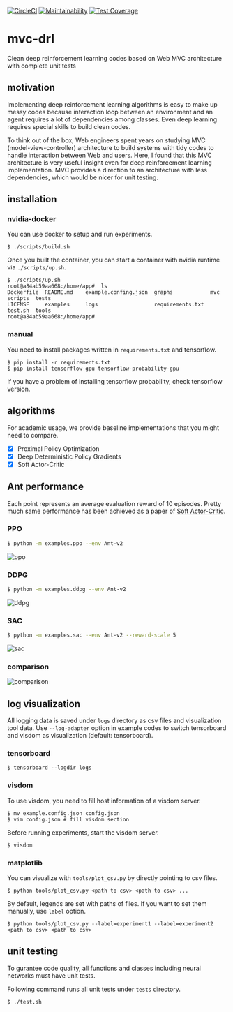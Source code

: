 [![CircleCI](https://circleci.com/gh/takuseno/mvc-drl.svg?style=svg&circle-token=a53a3796ed3591f9f3bd411807367df4a23483c0)](https://circleci.com/gh/takuseno/mvc-drl)
[![Maintainability](https://api.codeclimate.com/v1/badges/509948ab7059db56aacd/maintainability)](https://codeclimate.com/github/takuseno/mvc-drl/maintainability)
[![Test Coverage](https://api.codeclimate.com/v1/badges/509948ab7059db56aacd/test_coverage)](https://codeclimate.com/github/takuseno/mvc-drl/test_coverage)

# mvc-drl
Clean deep reinforcement learning codes based on Web MVC architecture with complete unit tests

## motivation
Implementing deep reinforcement learning algorithms is easy to make up messy codes because interaction loop between an environment and an agent requires a lot of dependencies among classes.
Even deep learning requires special skills to build clean codes.

To think out of the box, Web engineers spent years on studying MVC (model-view-controller) architecture to build systems with tidy codes to handle interaction between Web and users.
Here, I found that this MVC architecture is very useful insight even for deep reinforcement learning implementation.
MVC provides a direction to an architecture with less dependencies, which would be nicer for unit testing.

## installation
### nvidia-docker
You can use docker to setup and run experiments.
```
$ ./scripts/build.sh
```

Once you built the container, you can start a container with nvidia runtime via `./scripts/up.sh`.
```
$ ./scripts/up.sh
root@a84ab59aa668:/home/app#  ls
Dockerfile  README.md    example.confing.json  graphs            mvc      scripts  tests
LICENSE     examples     logs                  requirements.txt  test.sh  tools
root@a84ab59aa668:/home/app#
```

### manual
You need to install packages written in `requirements.txt` and tensorflow.
```
$ pip install -r requirements.txt
$ pip install tensorflow-gpu tensorflow-probability-gpu
```
If you have a problem of installing tensorflow probability, check tensorflow version.


## algorithms
For academic usage, we provide baseline implementations that you might need to compare.

- [x] Proximal Policy Optimization
- [x] Deep Deterministic Policy Gradients
- [x] Soft Actor-Critic

## Ant performance
Each point represents an average evaluation reward of 10 episodes.
Pretty much same performance has been achieved as a paper of [Soft Actor-Critic](https://arxiv.org/abs/1801.01290).

### PPO
```sh
$ python -m examples.ppo --env Ant-v2
```

![ppo](graphs/ppo_ant.png)

### DDPG
```sh
$ python -m examples.ddpg --env Ant-v2
```

![ddpg](graphs/ddpg_ant.png)

### SAC
```sh
$ python -m examples.sac --env Ant-v2 --reward-scale 5
```

![sac](graphs/sac_ant.png)

### comparison
![comparison](graphs/ant_compare.png)

## log visualization
All logging data is saved under `logs` directory as csv files and visualization tool data.
Use `--log-adapter` option in example codes to switch tensorboard and visdom as visualization (default: tensorboard).

### tensorboard
```
$ tensorboard --logdir logs
```

### visdom
To use visdom, you need to fill host information of a visdom server.
```
$ mv example.config.json config.json
$ vim config.json # fill visdom section
```

Before running experiments, start the visdom server.
```
$ visdom
```

### matplotlib
You can visualize with `tools/plot_csv.py` by directly pointing to csv files.
```
$ python tools/plot_csv.py <path to csv> <path to csv> ...
```
By default, legends are set with paths of files.
If you want to set them manually, use `label` option.
```
$ python tools/plot_csv.py --label=experiment1 --label=experiment2 <path to csv> <path to csv>
```

## unit testing
To gurantee code quality, all functions and classes including neural networks must have unit tests.

Following command runs all unit tests under `tests` directory.
```sh
$ ./test.sh
```
